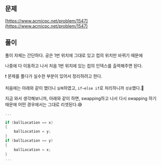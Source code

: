 ## 문제

[https://www.acmicpc.net/problem/1547](https://www.acmicpc.net/problem/1547)

## 풀이

풀이 자체는 간단하다. 공은 1번 위치에 그대로 있고 컵의 위치만 바뀌기 때문에

나중에 다 이동하고 나서 처음 1번 위치에 있는 컵의 인덱스를 출력해주면 된다.

:exclamation: 문제를 풀다가 실수한 부분이 있어서 정리하려고 한다.

처음에는 아래와 같이 했더니 `실패`하였고, `if~else if`로 처리하니까 `성공`했다.:thinking:

지금 와서 생각해보니까, 아래와 같이 하면, swapping하고 나서 다시 swapping 하기 때문에 어떤 경우에서는 그대로 리셋된다.:sweat_smile:

```c++
...

if (ballLocation == x)
{
    ballLocation = y;
}
if (ballLocation == y)
{
    ballLocation = x;
}
...
```
